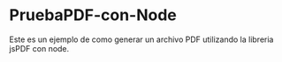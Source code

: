 # PruebaPDF-con-Node
Este es un ejemplo de como generar un archivo PDF utilizando la libreria jsPDF con node.

